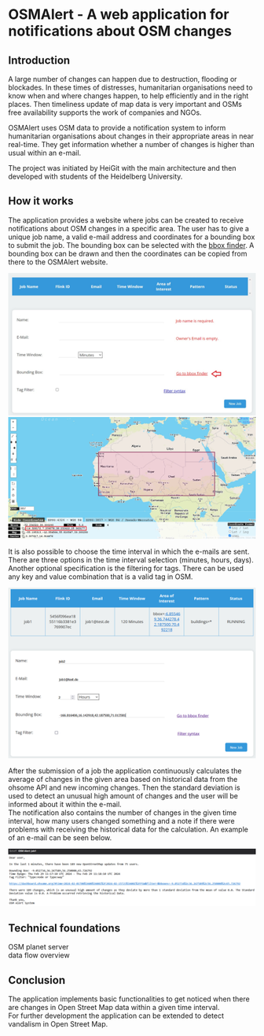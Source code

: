 # OSMAlert - A web application for notifications about OSM changes

## Introduction

A large number of changes can happen due to destruction, flooding or blockades.
In these times of distresses, humanitarian organisations need to know when and
where changes happen, to help efficiently and in the right places.
Then timeliness update of map data is very important and OSMs
free availability supports the work of companies and NGOs.

OSMAlert uses OSM data to provide a notification system to inform humanitarian
organisations about changes in their appropriate areas in near real-time. They
get information whether a number of changes is higher than usual within an
e-mail.

The project was initiated by HeiGit with the main architecture and then
developed with students of the Heidelberg University.

## How it works

The application provides a website where jobs can be created to receive
notifications about OSM changes in a specific area.
The user has to give a unique job name, a valid e-mail address and coordinates
for a bounding box to submit the job.
The bounding box can be selected with the [bbox finder](http://bboxfinder.com).
A bounding box can be drawn and then the coordinates can be copied from there to
the OSMAlert website.

![](images/bbox_finder.png)
![](images/bboxSelection.png)

It is also possible to choose the time
interval in which the e-mails are sent. There are three options in the
time interval selection (minutes, hours, days).\
Another optional specification is the filtering for tags. There can be used any
key and value combination that is a valid tag in OSM.

![](images/website.png)

After the submission of a job the application continuously calculates the
average of changes
in the given area based on historical data from the ohsome API and new incoming
changes.
Then the standard deviation is used to detect an unusual high amount of changes
and the user will be informed about it within the e-mail.\
The notification also contains the number of changes in the given time interval,
how many users changed something and a note if there were problems with
receiving the historical data for the calculation. An example of an e-mail can
be seen below.

![](images/e-mail.png)

## Technical foundations

OSM planet server\
data flow overview

## Conclusion

The application implements basic functionalities to get noticed when there are
changes in Open Street Map data within a given time interval.\
For further development the application can be extended to detect vandalism in
Open Street Map.